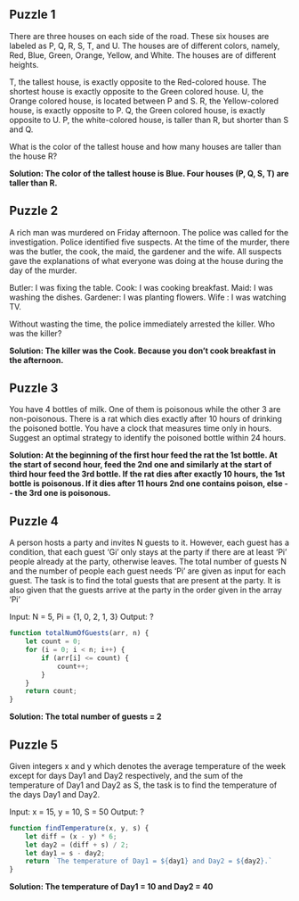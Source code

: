 ## Puzzle 1
There are three houses on each side of the road.
These six houses are labeled as P, Q, R, S, T, and U.
The houses are of different colors, namely, Red, Blue, Green, Orange, Yellow, and White.
The houses are of different heights.

T, the tallest house, is exactly opposite to the Red-colored house.
The shortest house is exactly opposite to the Green colored house.
U, the Orange colored house, is located between P and S.
R, the Yellow-colored house, is exactly opposite to P.
Q, the Green colored house, is exactly opposite to U.
P, the white-colored house, is taller than R, but shorter than S and Q.

What is the color of the tallest house and how many houses are taller than the house R?

**Solution: The color of the tallest house is Blue. Four houses (P, Q, S, T) are taller than R.**

## Puzzle 2
A rich man was murdered on Friday afternoon. The police was called for the investigation. Police identified five suspects.
At the time of the murder, there was the butler, the cook, the maid, the gardener and the wife.
All suspects gave the explanations of what everyone was doing at the house during the day of the murder.

Butler: I was fixing the table.
Cook: I was cooking breakfast.
Maid: I was washing the dishes.
Gardener: I was planting flowers.
Wife : I was watching TV.

Without wasting the time, the police immediately arrested the killer. Who was the killer?

**Solution: The killer was the Cook. Because you don’t cook breakfast in the afternoon.**

## Puzzle 3
You have 4 bottles of milk. One of them is poisonous while the other 3 are non-poisonous.
There is a rat which dies exactly after 10 hours of drinking the poisoned bottle.
You have a clock that measures time only in hours.
Suggest an optimal strategy to identify the poisoned bottle within 24 hours.

**Solution: At the beginning of the first hour feed the rat the 1st bottle. At the start of second hour, feed the 2nd one and similarly at the start of third hour feed the 3rd bottle. If the rat dies after exactly 10 hours, the 1st bottle is poisonous. If it dies after 11 hours 2nd one contains poison, else -- the 3rd one is poisonous.**

## Puzzle 4
A person hosts a party and invites N guests to it.
However, each guest has a condition, that each guest ‘Gi’ only stays at the party if there are at least ‘Pi’ people already at the party, otherwise leaves.
The total number of guests N and the number of people each guest needs ‘Pi’ are given as input for each guest.
The task is to find the total guests that are present at the party. It is also given that the guests arrive at the party in the order given in the array ‘Pi’

Input: N = 5, Pi = {1, 0, 2, 1, 3}
Output: ?

```javascript
function totalNumOfGuests(arr, n) { 
	let count = 0;
	for (i = 0; i < n; i++) { 
		if (arr[i] <= count) { 
			count++; 
		} 
	} 
	return count; 
}
```

**Solution: The total number of guests = 2**

## Puzzle 5
Given integers x and y which denotes the average temperature of the week except for days Day1 and Day2 respectively,
and the sum of the temperature of Day1 and Day2 as S, the task is to find the temperature of the days Day1 and Day2.

Input: x = 15, y = 10, S = 50
Output: ?

```javascript
function findTemperature(x, y, s) {
    let diff = (x - y) * 6;
    let day2 = (diff + s) / 2;
    let day1 = s - day2;
    return `The temperature of Day1 = ${day1} and Day2 = ${day2}.`
}
```
**Solution: The temperature of Day1 = 10 and Day2 = 40**